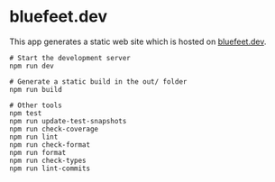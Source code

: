 # bluefeet.dev

This app generates a static web site which is hosted on [bluefeet.dev](https://bluefeet.dev).

```shell
# Start the development server
npm run dev

# Generate a static build in the out/ folder
npm run build

# Other tools
npm test
npm run update-test-snapshots
npm run check-coverage
npm run lint
npm run check-format
npm run format
npm run check-types
npm run lint-commits
```
